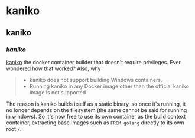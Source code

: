 # kaniko

## kaniko

### _kaniko_

[kaniko](https://github.com/GoogleContainerTools/kaniko)
the docker container builder that doesn't require privileges.
Ever wondered how that worked?
Also, why

> - kaniko does not support building Windows containers.
> - Running kaniko in any Docker image other than the official kaniko image is not supported

The reason is kaniko builds itself as a static binary,
so once it's running, it no longer depends on the filesystem
(the same cannot be said for running in windows).
So it's now free to use its own container as the build context container,
extracting base images such as `FROM golang` directly to its own root `/`.
